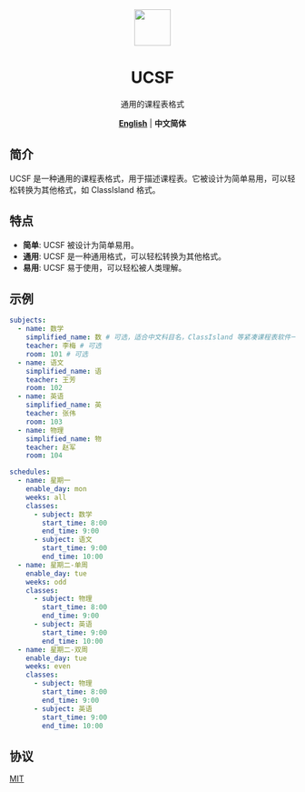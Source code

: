 
<div align="center">

<image src="http://m.qpic.cn/psc?/V51UyG6T2hLdbN0oEgHl3fEkH73KqJt7/TmEUgtj9EK6.7V8ajmQrEEsEylM*52lTktZHLze*PTbMCd2wg4o5kkEyKNVsVL9UM5xK4GLClF.TOL*ty*FnqAuxBQmobbAoJ.gYMo62EQY!/mnull&bo=wADAAAAAAAADByI!&rf=photolist&t=5" height="64"/>

# UCSF

通用的课程表格式

[**English**](../../README.md) | **中文简体**

</div>

## 简介

UCSF 是一种通用的课程表格式，用于描述课程表。它被设计为简单易用，可以轻松转换为其他格式，如 ClassIsland 格式。

## 特点

- **简单**: UCSF 被设计为简单易用。
- **通用**: UCSF 是一种通用格式，可以轻松转换为其他格式。
- **易用**: UCSF 易于使用，可以轻松被人类理解。

## 示例

```yaml
subjects:
  - name: 数学
    simplified_name: 数 # 可选，适合中文科目名，ClassIsland 等紧凑课程表软件一般需要
    teacher: 李梅 # 可选
    room: 101 # 可选
  - name: 语文
    simplified_name: 语
    teacher: 王芳
    room: 102
  - name: 英语
    simplified_name: 英
    teacher: 张伟
    room: 103
  - name: 物理
    simplified_name: 物
    teacher: 赵军
    room: 104

schedules:
  - name: 星期一
    enable_day: mon
    weeks: all
    classes:
      - subject: 数学
        start_time: 8:00
        end_time: 9:00
      - subject: 语文
        start_time: 9:00
        end_time: 10:00
  - name: 星期二-单周
    enable_day: tue
    weeks: odd
    classes:
      - subject: 物理
        start_time: 8:00
        end_time: 9:00
      - subject: 英语
        start_time: 9:00
        end_time: 10:00
  - name: 星期二-双周
    enable_day: tue
    weeks: even
    classes:
      - subject: 物理
        start_time: 8:00
        end_time: 9:00
      - subject: 英语
        start_time: 9:00
        end_time: 10:00
```

## 协议

[MIT](./LICENSE)

